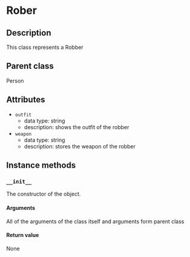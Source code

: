# Rober

## Description
This class represents a Robber

## Parent class
Person

## Attributes

* ```outfit```
  * data type: string
  * description: shows the outfit of the robber
* ```weapon```
  * data type: string
  * description: stores the weapon of the robber

## Instance methods

### ```__init__```
The constructor of the object.

#### Arguments

All of the arguments of the class itself and arguments form parent class

#### Return value
None
